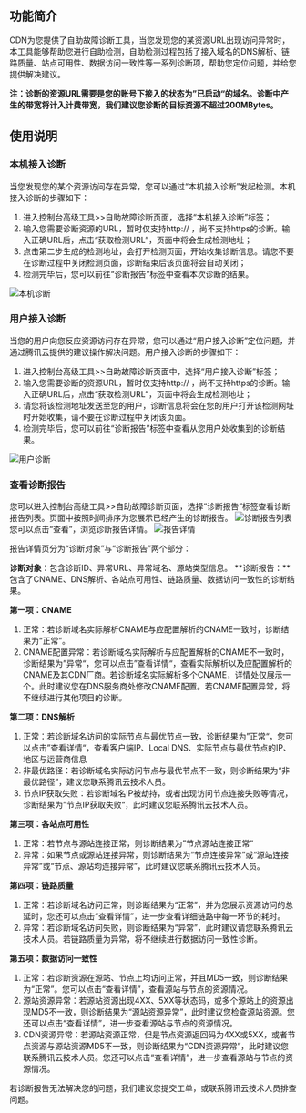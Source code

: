 ## 功能简介
CDN为您提供了自助故障诊断工具，当您发现您的某资源URL出现访问异常时，本工具能够帮助您进行自助检测，自助检测过程包括了接入域名的DNS解析、链路质量、站点可用性、数据访问一致性等一系列诊断项，帮助您定位问题，并给您提供解决建议。

**注：诊断的资源URL需要是您的账号下接入的状态为”已启动“的域名。诊断中产生的带宽将计入计费带宽，我们建议您诊断的目标资源不超过200MBytes。**


## 使用说明
### 本机接入诊断
当您发现您的某个资源访问存在异常，您可以通过“本机接入诊断”发起检测。本机接入诊断的步骤如下：

1. 进入控制台高级工具>>自助故障诊断页面，选择“本机接入诊断”标签；
2. 输入您需要诊断资源的URL，暂时仅支持http:// ，尚不支持https的诊断。输入正确URL后，点击“获取检测URL”，页面中将会生成检测地址；
3. 点击第二步生成的检测地址，会打开检测页面，开始收集诊断信息。请您不要在诊断过程中关闭检测页面，诊断结束后该页面将会自动关闭；
4. 检测完毕后，您可以前往“诊断报告”标签中查看本次诊断的结果。

![本机诊断](https://mc.qcloudimg.com/static/img/33da072a0bb7e8dc1b4760f46f5132cf/image.png)


### 用户接入诊断 
当您的用户向您反应资源访问存在异常，您可以通过“用户接入诊断”定位问题，并通过腾讯云提供的建议操作解决问题。用户接入诊断的步骤如下：
1. 进入控制台高级工具>>自助故障诊断页面中，选择“用户接入诊断”标签；
2. 输入您需要诊断的资源URL，暂时仅支持http:// ，尚不支持https的诊断。输入正确URL后，点击“获取检测URL”，页面中将会生成检测地址；
3. 请您将该检测地址发送至您的用户，诊断信息将会在您的用户打开该检测网址时开始收集，请不要在诊断过程中关闭该页面。
4. 检测完毕后，您可以前往“诊断报告”标签中查看从您用户处收集到的诊断结果。

![用户诊断](https://mc.qcloudimg.com/static/img/9472e76b645ed71f745451d31ef58ef1/image.png)


### 查看诊断报告
您可以进入控制台高级工具>>自助故障诊断页面，选择“诊断报告”标签查看诊断报告列表。页面中按照时间排序为您展示已经产生的诊断报告。
![诊断报告列表](https://mc.qcloudimg.com/static/img/970fd85db28891e090e879d4f9700cd3/image.png)
您可以点击“查看”，浏览诊断报告详情。 
![报告详情](https://mc.qcloudimg.com/static/img/d7aa4c44c5fcbd4ba5a963e8c0028601/image.png)

报告详情页分为“诊断对象”与“诊断报告”两个部分：

**诊断对象**：包含诊断ID、异常URL、异常域名、源站类型信息。
**诊断报告：**包含了CNAME、DNS解析、各站点可用性、链路质量、数据访问一致性的诊断结果。


**第一项：CNAME**
1. 正常：若诊断域名实际解析CNAME与应配置解析的CNAME一致时，诊断结果为“正常”。
2. CNAME配置异常：若诊断域名实际解析与应配置解析的CNAME不一致时，诊断结果为”异常“，您可以点击”查看详情“，查看实际解析以及应配置解析的CNAME及其CDN厂商。若诊断域名实际解析多个CNAME，详情处仅展示一个。此时建议您在DNS服务商处修改CNAME配置。若CNAME配置异常，将不继续进行其他项目的诊断。

**第二项：DNS解析**
1. 正常：若诊断域名访问的实际节点与最优节点一致，诊断结果为”正常“，您可以点击”查看详情“，查看客户端IP、Local DNS、实际节点与最优节点的IP、地区与运营商信息
2. 非最优路径：若诊断域名实际访问节点与最优节点不一致，则诊断结果为“非最优路径”，建议您联系腾讯云技术人员。
3. 节点IP获取失败：若诊断域名IP被劫持，或者出现访问节点连接失败等情况，诊断结果为”节点IP获取失败“，此时建议您联系腾讯云技术人员。

**第三项：各站点可用性**
1. 正常：若节点与源站连接正常，则诊断结果为”节点源站连接正常“
2. 异常：如果节点或源站连接异常，则诊断结果为“节点连接异常”或“源站连接异常”或“节点、源站均连接异常”，此时建议您联系腾讯云技术人员。

**第四项：链路质量**
1. 正常：若诊断域名访问正常，则诊断结果为“正常”，并为您展示资源访问的总延时，您还可以点击“查看详情”，进一步查看详细链路中每一环节的耗时。
2. 异常：若诊断域名访问失败，则诊断结果为“异常”，此时建议请您联系腾讯云技术人员。若链路质量为异常，将不继续进行数据访问一致性诊断。

**第五项：数据访问一致性**
1. 正常：若诊断资源在源站、节点上均访问正常，并且MD5一致，则诊断结果为“正常”。您可以点击“查看详情”，查看源站与节点的资源情况。
2. 源站资源异常：若源站资源出现4XX、5XX等状态码，或多个源站上的资源出现MD5不一致，则诊断结果为“源站资源异常”，此时建议您检查源站资源。您还可以点击“查看详情”，进一步查看源站与节点的资源情况。
3. CDN资源异常：若源站资源正常，但是节点资源返回码为4XX或5XX，或者节点资源与源站资源MD5不一致，则诊断结果为“CDN资源异常”，此时建议您联系腾讯云技术人员。您还可以点击“查看详情”，进一步查看源站与节点的资源情况。

若诊断报告无法解决您的问题，我们建议您提交工单，或联系腾讯云技术人员排查问题。


















